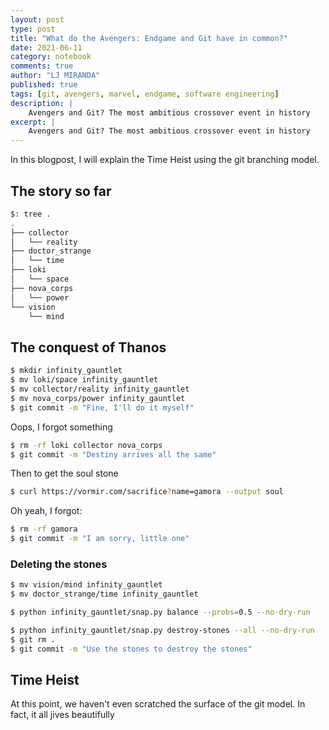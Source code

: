 ```yaml
---
layout: post
type: post
title: "What do the Avengers: Endgame and Git have in common?"
date: 2021-06-11
category: notebook
comments: true
author: "LJ MIRANDA"
published: true
tags: [git, avengers, marvel, endgame, software engineering]
description: |
    Avengers and Git? The most ambitious crossover event in history
excerpt: |
    Avengers and Git? The most ambitious crossover event in history
---
```






In this blogpost, I will explain the Time Heist using the git branching model.


<!-- The story so far -->

## The story so far


```sh
$: tree .
.
├── collector
│   └── reality
├── doctor_strange
│   └── time
├── loki
│   └── space
├── nova_corps
│   └── power
└── vision
    └── mind
```


<!-- Thanos conquest -->

## The conquest of Thanos

```sh
$ mkdir infinity_gauntlet
$ mv loki/space infinity_gauntlet
$ mv collector/reality infinity_gauntlet
$ mv nova_corps/power infinity_gauntlet
$ git commit -m "Fine, I'll do it myself"
```

Oops, I forgot something

```sh
$ rm -rf loki collector nova_corps
$ git commit -m "Destiny arrives all the same"
```

Then to get the soul stone

```sh
$ curl https://vormir.com/sacrifice?name=gamora --output soul
```

Oh yeah, I forgot:

```sh
$ rm -rf gamora
$ git commit -m "I am sorry, little one"
```





### Deleting the stones

```sh
$ mv vision/mind infinity_gauntlet
$ mv doctor_strange/time infinity_gauntlet
```

```sh
$ python infinity_gauntlet/snap.py balance --probs=0.5 --no-dry-run
```


```sh
$ python infinity_gauntlet/snap.py destroy-stones --all --no-dry-run
$ git rm .
$ git commit -m "Use the stones to destroy the stones"
```


## Time Heist

At this point, we haven't even scratched the surface of the git model. In fact,
it all jives beautifully 


<!-- Recovering the stones -->



<!-- Defeating Thanos -->


<!--

I focused solely on the time heist because the git model still can't explain:
* How Steve was married to Peggy all along. 
* How Doctor Strange can see multiple points in the future

* Pleaaaase, in an actual work setting, please don't write git commits this way
Instead, I will point you to chris beam's famous article on writing better commit messages

* So Thanos codes in Python? He's probably the guy who likes dynamically-typed languages, but still adds
type hints in his parameter arguments. Anyway, to make the CLI, I believe he's using click.

-->


